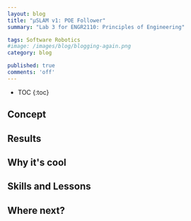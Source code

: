 ```yaml
---
layout: blog
title: "μSLAM v1: POE Follower"
summary: "Lab 3 for ENGR2110: Principles of Engineering"

tags: Software Robotics
#image: /images/blog/blogging-again.png
category: blog

published: true
comments: 'off'
---
```


<!-- Start Writing Below in Markdown -->

<!-- Table of Contents -->

* TOC
{:toc}

## Concept

## Results

## Why it's cool

## Skills and Lessons

## Where next?


<!-- [Link to Google](https://www.google.com) -->
<!-- ![Image embed]({{ site.baseurl }}/img/Logo_Fairy_Tail_right.png) -->
